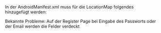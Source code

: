 
In der AndroidManifest.xml muss für die LocationMap folgendes hinzugefügt werden:
<uses-permission android:name="android.permission.ACCESS_FINE_LOCATION" />


Bekannte Probleme:
  Auf der Register Page bei Eingabe des Passworts oder der Email werden die Felder verdeckt
  
